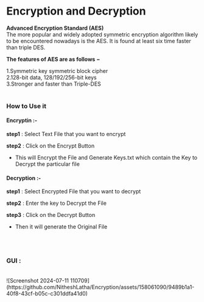 # Encryption and Decryption

**Advanced Encryption Standard (AES)**<br>
The more popular and widely adopted symmetric encryption algorithm likely to be encountered nowadays is the AES. It is found at least six time faster than triple DES.

**The features of AES are as follows −**

1.Symmetric key symmetric block cipher<br>
2.128-bit data, 128/192/256-bit keys<br>
3.Stronger and faster than Triple-DES<br>
<br>
<h3>How to Use it</h3>

<h4>Encryptin :- </h4>

**step1**
: Select Text File that you want to encrypt

**step2**
: Click on the Encrypt Button<br>
- This will Encrypt the File and Generate Keys.txt which contain the Key to Decrypt the particular file<br>

<h4>Decryption :- </h4>


**step1**
: Select Encrypted File that you want to decrypt<br>


**step2**
: Enter the key to Decrypt the File<br>

**step3**
: Click on the Decrypt Button <br>
* Then it will generate the Original File

<br><br>
<h3>GUI :</h3>

<br>
![Screenshot 2024-07-11 110709](https://github.com/NitheshLatha/Encryption/assets/158061090/9489b1a1-40f8-43cf-b05c-c301ddfa41d0)

